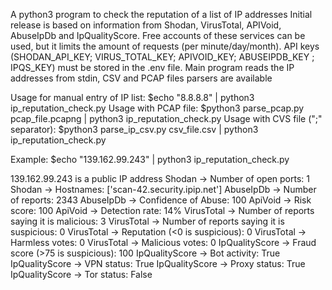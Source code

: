 A python3 program to check the reputation of a list of IP addresses Initial release is based on information from Shodan, VirusTotal, APIVoid, AbuseIpDb and IpQualityScore. 
Free accounts of these services can be used, but it limits the amount of requests (per minute/day/month). 
API keys (SHODAN_API_KEY; VIRUS_TOTAL_KEY; APIVOID_KEY; ABUSEIPDB_KEY ; IPQS_KEY) must be stored in the .env file. 
Main program reads the IP addresses from stdin, CSV and PCAP files parsers are available

Usage for manual entry of IP list: $echo "8.8.8.8" | python3 ip_reputation_check.py
Usage with PCAP file: $python3 parse_pcap.py pcap_file.pcapng | python3 ip_reputation_check.py
Usage with CVS file (";" separator): $python3 parse_ip_csv.py csv_file.csv | python3 ip_reputation_check.py

Example:
$echo "139.162.99.243" | python3 ip_reputation_check.py

139.162.99.243 is a public IP address
Shodan           -> Number of open ports: 1
Shodan           -> Hostnames: ['scan-42.security.ipip.net']
AbuseIpDb        -> Number of reports: 2343
AbuseIpDb        -> Confidence of Abuse: 100
ApiVoid          -> Risk score: 100
ApiVoid          -> Detection rate: 14%
VirusTotal       -> Number of reports saying it is malicious: 3
VirusTotal       -> Number of reports saying it is suspicious: 0
VirusTotal       -> Reputation (<0 is suspicious): 0
VirusTotal       -> Harmless votes: 0
VirusTotal       -> Malicious votes: 0
IpQualityScore   -> Fraud score (>75 is suspicious): 100
IpQualityScore   -> Bot activity: True
IpQualityScore   -> VPN status: True
IpQualityScore   -> Proxy status: True
IpQualityScore   -> Tor status: False
